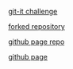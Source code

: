 
[git-it challenge](https://github.com/Dzsodie/first-repository.git)


[forked repository](https://github.com/Dzsodie/git-lesson-repository.git)   


[github page repo](https://github.com/Dzsodie/Dzsodie.github.io.git)


[github page](https://Dzsodie.github.io.git)
